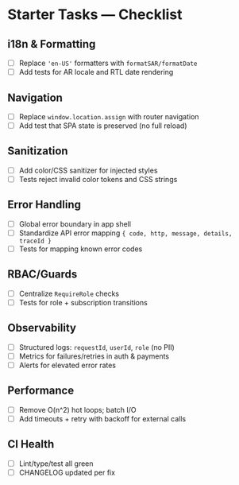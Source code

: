 # Starter Tasks — Checklist

## i18n & Formatting
- [ ] Replace `'en-US'` formatters with `formatSAR/formatDate`
- [ ] Add tests for AR locale and RTL date rendering

## Navigation
- [ ] Replace `window.location.assign` with router navigation
- [ ] Add test that SPA state is preserved (no full reload)

## Sanitization
- [ ] Add color/CSS sanitizer for injected styles
- [ ] Tests reject invalid color tokens and CSS strings

## Error Handling
- [ ] Global error boundary in app shell
- [ ] Standardize API error mapping `{ code, http, message, details, traceId }`
- [ ] Tests for mapping known error codes

## RBAC/Guards
- [ ] Centralize `RequireRole` checks
- [ ] Tests for role + subscription transitions

## Observability
- [ ] Structured logs: `requestId`, `userId`, `role` (no PII)
- [ ] Metrics for failures/retries in auth & payments
- [ ] Alerts for elevated error rates

## Performance
- [ ] Remove O(n^2) hot loops; batch I/O
- [ ] Add timeouts + retry with backoff for external calls

## CI Health
- [ ] Lint/type/test all green
- [ ] CHANGELOG updated per fix